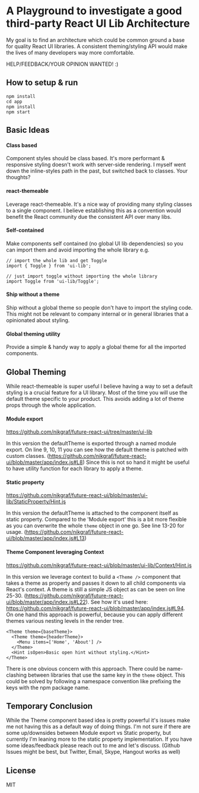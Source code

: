 # A Playground to investigate a good third-party React UI Lib Architecture

My goal is to find an architecture which could be common ground a base for quality React UI libraries. A consistent theming/styling API would make the lives of many developers way more comfortable.

HELP/FEEDBACK/YOUR OPINION WANTED! :)

## How to setup & run

```
npm install
cd app
npm install
npm start
```

## Basic Ideas

#### Class based

Component styles should be class based. It's more performant & responsive styling doesn't work with server-side rendering. I myself went down the inline-styles path in the past, but switched back to classes. Your thoughts?

#### react-themeable

Leverage react-themeable. It's a nice way of providing many styling classes to a single component.
I believe establishing this as a convention would benefit the React community due the consistent API over many libs.

#### Self-contained

Make components self contained (no global UI lib dependencies) so you can import them and avoid importing the whole library e.g.

```
// import the whole lib and get Toggle
import { Toggle } from 'ui-lib';

// just import toggle without importing the whole library
import Toggle from 'ui-lib/Toggle';
```

#### Ship without a theme

Ship without a global theme so people don't have to import the styling code. This might not be relevant to company internal or in general libraries that a opinionated about styling.

#### Global theming utility

Provide a simple & handy way to apply a global theme for all the imported components.

## Global Theming

While react-themeable is super useful I believe having a way to set a default styling is a crucial feature for a UI library. Most of the time you will use the default theme specific to your product. This avoids adding a lot of theme props through the whole application.

#### Module export

https://github.com/nikgraf/future-react-ui/tree/master/ui-lib

In this version the defaultTheme is exported through a named module export. On line 9, 10, 11 you can see how the default theme is patched with custom classes. (https://github.com/nikgraf/future-react-ui/blob/master/app/index.js#L8) Since this is not so hand it might be useful to have utility function for each library to apply a theme.

#### Static property

https://github.com/nikgraf/future-react-ui/blob/master/ui-lib/StaticProperty/Hint.js

In this version the defaultTheme is attached to the component itself as static property. Compared to the 'Module export' this is a bit more flexible as you can overwrite the whole `theme` object in one go. See line 13-20 for usage. (https://github.com/nikgraf/future-react-ui/blob/master/app/index.js#L13)

#### Theme Component leveraging Context

https://github.com/nikgraf/future-react-ui/blob/master/ui-lib/Context/Hint.js

In this version we leverage context to build a `<Theme />` component that takes a theme as property and passes it down to all child components via React's context. A theme is still a simple JS object as can be seen on line 25-30. (https://github.com/nikgraf/future-react-ui/blob/master/app/index.js#L22). See how it's used here: https://github.com/nikgraf/future-react-ui/blob/master/app/index.js#L94. On one hand this approach is powerful, because you can apply different themes various nesting levels in the render tree.

```
<Theme theme={baseTheme}>
  <Theme theme={headerTheme}>
    <Menu items=['Home', 'About'] />
  </Theme>
  <Hint isOpen>Basic open hint without styling.</Hint>
</Theme>
```

There is one obvious concern with this approach. There could be name-clashing between libraries that use the same key in the `theme` object. This could be solved by following a namespace convention like prefixing the keys with the npm package name.

## Temporary Conclusion

While the Theme component based idea is pretty powerful it's issues make me not having this as a default way of doing things. I'm not sure if there are some up/downsides between Module export vs Static property, but currently I'm leaning more to the static property implementation. If you have some ideas/feedback please reach out to me and let's discuss. (Github Issues might be best, but Twitter, Email, Skype, Hangout works as well)

## License

MIT

